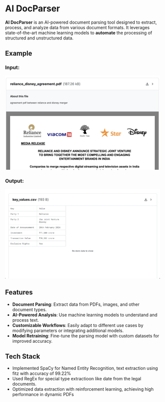 # AI DocParser

**AI DocParser** is an AI-powered document parsing tool designed to extract, process, and analyze data from various document formats. It leverages state-of-the-art machine learning models to **automate** the processing of structured and unstructured data.


## Example

### Input:
![input image](imgs/input_sample.png)

### Output:
![input image](imgs/output_sample.png)


## Features

- **Document Parsing**: Extract data from PDFs, images, and other document types.
- **AI-Powered Analysis**: Use machine learning models to understand and process text.
- **Customizable Workflows**: Easily adapt to different use cases by modifying parameters or integrating additional models.
- **Model Retraining**: Fine-tune the parsing model with custom datasets for improved accuracy.

## Tech Stack

- Implemented SpaCy for Named Entity Recognition, text extraction using fitz with accuracy of 99.22%
- Used RegEx for special type extractioon like date from the legal documents.
- Optimized data extraction with reinforcement learning, achieving high performance in dynamic PDFs
